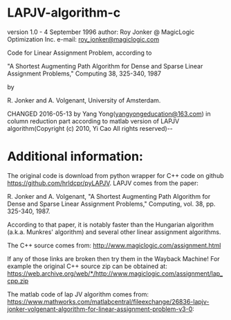 # LAPJV-algorithm-c

version 1.0 - 4 September 1996
   author: Roy Jonker @ MagicLogic Optimization Inc.
   e-mail: roy_jonker@magiclogic.com

   Code for Linear Assignment Problem, according to 
   
   "A Shortest Augmenting Path Algorithm for Dense and Sparse Linear   
    Assignment Problems," Computing 38, 325-340, 1987
   
   by
   
   R. Jonker and A. Volgenant, University of Amsterdam.
   

   CHANGED 2016-05-13 by Yang Yong(yangyongeducation@163.com) in column reduction part according to 
   matlab version of LAPJV algorithm(Copyright (c) 2010, Yi Cao All rights reserved)--
  


# Additional information:

The original code is download from  python wrapper for C++ code on github https://github.com/hrldcpr/pyLAPJV.
LAPJV comes from the paper:

R. Jonker and A. Volgenant, "A Shortest Augmenting Path Algorithm for Dense and Sparse Linear Assignment Problems," Computing, vol. 38, pp. 325-340, 1987.

According to that paper, it is notably faster than the Hungarian algorithm (a.k.a. Munkres' algorithm) and several other linear assignment algorithms.

The C++ source comes from: http://www.magiclogic.com/assignment.html

If any of those links are broken then try them in the Wayback Machine! For example the original C++ source zip can be obtained at: https://web.archive.org/web/*/http://www.magiclogic.com/assignment/lap_cpp.zip

The matlab code of lap JV algorithm comes from:  https://www.mathworks.com/matlabcentral/fileexchange/26836-lapjv-jonker-volgenant-algorithm-for-linear-assignment-problem-v3-0:
